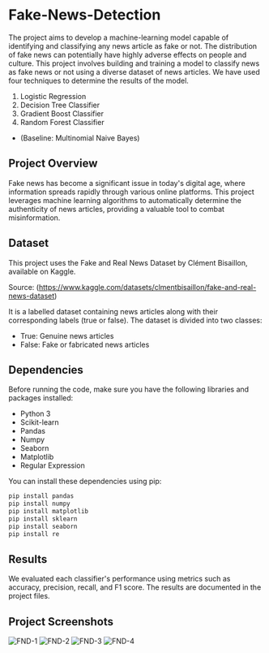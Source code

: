 # Fake-News-Detection

The project aims to develop a machine-learning model capable of identifying and classifying any news article as fake or not. The distribution of fake news can potentially have highly adverse effects on people and culture. This project involves building and training a model to classify news as fake news or not using a diverse dataset of news articles. We have used four techniques to determine the results of the model.

1. Logistic Regression
2. Decision Tree Classifier
3. Gradient Boost Classifier
4. Random Forest Classifier
- (Baseline: Multinomial Naive Bayes)

## Project Overview
 
 Fake news has become a significant issue in today's digital age, where information spreads rapidly through various online platforms. This project leverages machine learning algorithms to automatically determine the authenticity of news articles, providing a valuable tool to combat misinformation.
 
 ## Dataset
 This project uses the Fake and Real News Dataset by Clément Bisaillon, available on Kaggle.

Source: (https://www.kaggle.com/datasets/clmentbisaillon/fake-and-real-news-dataset)

It is a labelled dataset containing news articles along with their corresponding labels (true or false). The dataset is divided into two classes:
 - True: Genuine news articles
 - False: Fake or fabricated news articles

## Dependencies
 
 Before running the code, make sure you have the following libraries and packages installed:
 
 - Python 3
 - Scikit-learn
 - Pandas
 - Numpy
 - Seaborn
 - Matplotlib
 - Regular Expression
 
 You can install these dependencies using pip:
 
 ```bash
 pip install pandas
 pip install numpy
 pip install matplotlib
 pip install sklearn
 pip install seaborn 
 pip install re 
 ```

## Results
 
 We evaluated each classifier's performance using metrics such as accuracy, precision, recall, and F1 score. The results are documented in the project files.

 ## Project Screenshots


![FND-1](https://github.com/user-attachments/assets/8a53ec28-cea0-4f21-9679-83d053a56ba8)
![FND-2](https://github.com/user-attachments/assets/9cd9b333-18f0-4958-8b3a-5952b7702177)
![FND-3](https://github.com/user-attachments/assets/2bf3a967-955e-42ad-a224-eeab8620156d)
![FND-4](https://github.com/user-attachments/assets/5768377a-198e-4758-a7cc-605cbc863ea7)


